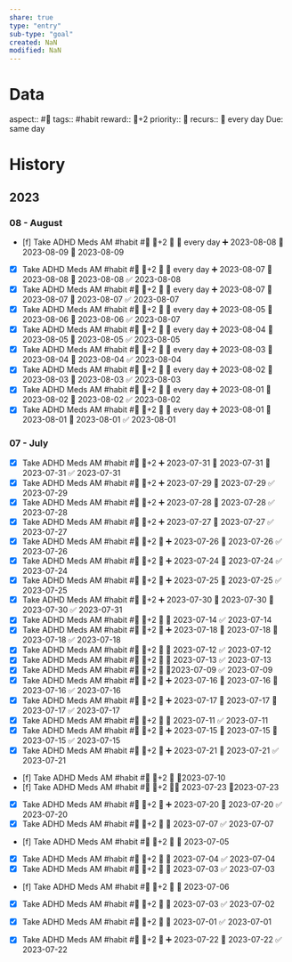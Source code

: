 ```yaml
---
share: true
type: "entry"
sub-type: "goal"
created: NaN 
modified: NaN
---
```

# Data
aspect:: #💊
tags:: #habit
reward:: 🥄+2
priority:: 🔺
recurs:: 🔁 every day
Due: same day
# History
## 2023
### 08 - August
- [f] Take ADHD Meds AM #habit #💊 🥄+2 🔺 🔁 every day ➕ 2023-08-08 🛫 2023-08-09 📅 2023-08-09
- [x] Take ADHD Meds AM #habit #💊 🥄+2 🔺 🔁 every day ➕ 2023-08-07 🛫 2023-08-08 📅 2023-08-08 ✅ 2023-08-08
- [x] Take ADHD Meds AM #habit #💊 🥄+2 🔺 🔁 every day ➕ 2023-08-07 🛫 2023-08-07 📅 2023-08-07 ✅ 2023-08-07
- [x] Take ADHD Meds AM #habit #💊 🥄+2 🔺 🔁 every day ➕ 2023-08-05 🛫 2023-08-06 📅 2023-08-06 ✅ 2023-08-07
- [x] Take ADHD Meds AM #habit #💊 🥄+2 🔺 🔁 every day ➕ 2023-08-04 🛫 2023-08-05 📅 2023-08-05 ✅ 2023-08-05
- [x] Take ADHD Meds AM #habit #💊 🥄+2 🔺 🔁 every day ➕ 2023-08-03 🛫 2023-08-04 📅 2023-08-04 ✅ 2023-08-04
- [x] Take ADHD Meds AM #habit #💊 🥄+2 🔺 🔁 every day ➕ 2023-08-02 🛫 2023-08-03 📅 2023-08-03 ✅ 2023-08-03
- [x] Take ADHD Meds AM #habit #💊 🥄+2 🔺 🔁 every day ➕ 2023-08-01 🛫 2023-08-02 📅 2023-08-02 ✅ 2023-08-02
- [x] Take ADHD Meds AM #habit #💊 🥄+2 🔺 🔁 every day ➕ 2023-08-01 🛫 2023-08-01 📅 2023-08-01 ✅ 2023-08-01
### 07 - July
- [x] Take ADHD Meds AM #habit #💊 🥄+2 ➕ 2023-07-31 🛫 2023-07-31 📅 2023-07-31 ✅ 2023-07-31
- [x] Take ADHD Meds AM #habit #💊 🥄+2 ➕ 2023-07-29 📅 2023-07-29 ✅ 2023-07-29
- [x] Take ADHD Meds AM #habit #💊 🥄+2 ➕ 2023-07-28 📅 2023-07-28 ✅ 2023-07-28
- [x] Take ADHD Meds AM #habit #💊 🥄+2 ➕ 2023-07-27 📅 2023-07-27 ✅ 2023-07-27
- [x] Take ADHD Meds AM #habit #💊 🥄+2 🔺 ➕ 2023-07-26 📅 2023-07-26 ✅ 2023-07-26
- [x] Take ADHD Meds AM #habit #💊 🥄+2 🔺 ➕ 2023-07-24 📅 2023-07-24 ✅ 2023-07-24
- [x] Take ADHD Meds AM #habit #💊 🥄+2 🔺 ➕ 2023-07-25 📅 2023-07-25 ✅ 2023-07-25
- [x] Take ADHD Meds AM #habit #💊 🥄+2 ➕ 2023-07-30 🛫 2023-07-30 📅 2023-07-30 ✅ 2023-07-31
- [x] Take ADHD Meds AM #habit #💊 🥄+2 🔺 📅 2023-07-14 ✅ 2023-07-14
- [x] Take ADHD Meds AM #habit #💊 🥄+2 🔺 ➕ 2023-07-18 🛫 2023-07-18 📅 2023-07-18 ✅ 2023-07-18
- [x] Take ADHD Meds AM #habit #💊 🥄+2 🔺 📅 2023-07-12 ✅ 2023-07-12
- [x] Take ADHD Meds AM #habit #💊 🥄+2 🔺 📅 2023-07-13 ✅ 2023-07-13
- [x] Take ADHD Meds AM #habit #💊 🥄+2 🔺 📆2023-07-09 ✅ 2023-07-09
- [x] Take ADHD Meds AM #habit #💊 🥄+2 🔺 ➕ 2023-07-16 🛫 2023-07-16 📅 2023-07-16 ✅ 2023-07-16
- [x] Take ADHD Meds AM #habit #💊 🥄+2 🔺 ➕ 2023-07-17 🛫 2023-07-17 📅 2023-07-17 ✅ 2023-07-17
- [x] Take ADHD Meds AM #habit #💊 🥄+2 🔺 📅 2023-07-11 ✅ 2023-07-11
- [x] Take ADHD Meds AM #habit #💊 🥄+2 🔺 ➕ 2023-07-15 🛫 2023-07-15 📅 2023-07-15 ✅ 2023-07-15
- [x] Take ADHD Meds AM #habit #💊 🥄+2 🔺 ➕ 2023-07-21 📅 2023-07-21 ✅ 2023-07-21
- [f] Take ADHD Meds AM #habit #💊 🥄+2 🔺 📆2023-07-10
- [f] Take ADHD Meds AM #habit #💊 🥄+2 🔺➕ 2023-07-23 📆2023-07-23
- [x] Take ADHD Meds AM #habit #💊 🥄+2 🔺 ➕ 2023-07-20 📅 2023-07-20 ✅ 2023-07-20
- [x] Take ADHD Meds AM #habit #💊 🥄+2 🔺 📅 2023-07-07 ✅ 2023-07-07
- [f] Take ADHD Meds AM #habit #💊 🥄+2 🔺 📅 2023-07-05
- [x] Take ADHD Meds AM #habit #💊 🥄+2 🔺 📅 2023-07-04 ✅ 2023-07-04
- [x] Take ADHD Meds AM #habit #💊 🥄+2 🔺 📅 2023-07-03 ✅ 2023-07-03
- [f] Take ADHD Meds AM #habit #💊 🥄+2 🔺 📅 2023-07-06
- [x] Take ADHD Meds AM #habit #💊 🥄+2 🔺 📅 2023-07-03 ✅ 2023-07-02
- [x] Take ADHD Meds AM #habit #💊 🥄+2 🔺 📅 2023-07-01 ✅ 2023-07-01


- [x] Take ADHD Meds AM #habit #💊 🥄+2 🔺 ➕ 2023-07-22 📅 2023-07-22 ✅ 2023-07-22